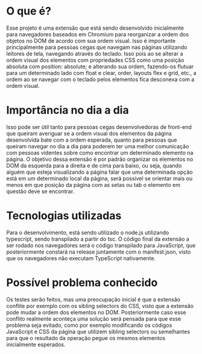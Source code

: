 # O que é?
Esse projeto é uma extensão que está sendo desenvolvido inicialmente para navegadores baseados em Chromium para reorganizar a ordem dos objetos no DOM de acordo com sua ordem visual.
Isso é importante principalmente para pessoas cegas que navegam nas páginas utilizando leitores de tela, navegando através do teclado. Isso pois ao se alterar a ordem visual dos elementos com propriedades CSS como uma posição absoluta com position: absolute; e alterando sua ordem, fazendo-os flutuar para um determinado lado com float e clear, order, layouts flex e grid, etc., a ordem ao se navegar com o teclado pelos elementos fica desconexa com a ordem visual.
# Importância no dia a dia
Isso pode ser útil tanto para pessoas cegas desenvolvedoras de front-end que queiram averiguar se a ordem visual dos elementos da página desenvolvida bate com a ordem esperada, quanto para pessoas que queiram navegar no dia a dia para poderem ter uma melhor comunicação com pessoas videntes sobre como encontrar um determinado elemento na página.
O objetivo dessa extensão é por padrão organizar os elementos no DOM da esquerda para a direita e de cima para baixo, ou seja, quando alguém que esteja visualizando a página falar que uma determinada opção está em um determinado local da página, será possível se orientar mais ou menos em que posição da página com as setas ou tab o elemento em questão deve se encontrar.
# Tecnologias utilizadas
Para o desenvolvimento, está sendo utilizado o node.js utilizando typescript, sendo transpilado a partir do tsc. O código final da extensão a ser rodado nos navegadores será o código transpilado para JavaScript, que posteriormente constará na release juntamente com o manifest.json, visto que os navegadores não executam TypeScript nativamente.
# Possível problema conhecido
Os testes serão feitos, mas uma preocupação inicial é que a extensão conflite por exemplo com os sibling selectors do CSS, visto que a extensão pode mudar a ordem dos elementos no DOM. Posteriormente caso esse conflito realmente aconteça uma solução será pensada para que esse problema seja evitado, como por exemplo modificando os códigos JavaScript e CSS da página que utilizem sibling selectors ou semelhantes para que o resultado da operação pegue os mesmos elementos inicialmente esperados.